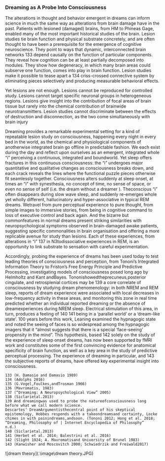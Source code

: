 ### Dreaming as A Probe Into Consciousness 

The alterations in thought and behavior emergent in dreams can inform science in much the same way as alterations from brain damage have in the past. Patients with lesioned (damaged) brains, from HM to Phineas Gage, enabled many of the most important historical studies of the brain. Lesion studies tie brain function and physical substrate concretely, and are often thought to have been a prerequisite for the emergence of cognitive neuroscience. They point to ways that dynamic, interconnected brain networks 133 depend causally on the function of particular components. They reveal how cognition can be at least partially decomposed into modules. They show how degeneracy, in which many brain areas could subserve one function, comes into play in brain function. Lesion studies make it possible to tease apart a 134 criss-crossed connective system by eliminating pieces selectively and producing measurable behavioral effects.  

Yet lesions are not enough. Lesions cannot be reproduced for controlled study. Lesions cannot target specific neuronal groups in heterogeneous regions. Lesions give insight into the contribution of focal areas of brain tissue but rarely into the chemical contribution of brainwide neurotransmitters. Lesion studies cannot discriminate between the effects of destruction and disconnection, as the two come simultaneously with brain injury

Dreaming provides a remarkable experimental setting for a kind of repeatable lesion study on consciousness, happening every night in every bed in the world, as the chemical and physiological components of anotherwise integrated brain go offline in predictable fashion. We each exist during the day and reflect upon ourselves as an emergent, integrated whole “i” perceiving a continuous, integrated and boundworld. Yet sleep offers fractures in this continuous consciousness: the “i” undergoes major quantitative and qualitative changes as consciousness breaks down, and each crack reveals the lines where the functional puzzle pieces otherwise fit seamlessly together. Consciousness alters suddenly at sleep onset, at times an “i” with synesthesia, no concept of time, no sense of space, or even no sense of self (i.e. the dream without a dreamer ). Theconscious “i” often disappears during slow wave sleep, and suddenly re-emerges whole yet wholly different, hallucinatory and hyper-associative in typical REM dreams. Wetravel from pure perceptual experience to pure thought, from simple images to immersive stories, from being in cognitive command to loss of executive control and back again. And the bizarre but commonfeatures in normal dreams present striking similarities with neuropsychological symptoms observed in brain-damaged awake patients, suggesting specific commonalities in brain organisation and offering a more replicable avenue for study than lesions. Each of these experiences, from alterations in “i” 137 in N3todissociative experiences in REM, is an opportunity to link substrate to sensation with careful experimentation. 

Accordingly, probing the experience of dreams has been used today to test leading theories of consciousness and perception, from Tononi’s Integrated Information Theory to Friston’s Free Energy Principle and Predictive Processing, investigating models of consciousness posed long ago by Helmholtz and Kant andBayes. Tononishowedtheprecuneus,posterior cingulate, and retrosplenial cortices may be 139 a core correlate of consciousness by studying dream phenomenology: in both NREM and REM sleep, reports of dream experience were associated with local decreases in low-frequency activity in these areas, and monitoring this zone in real time predicted whether an individual reported dreaming or the absence of dreamexperiences during NREM sleep. Electrical stimulation of this area, in turn, produces a feeling of 140 141 being in a ‘parallel world’ or a ‘dream-like state’. 100 years before this work, Leaning examined the hypnagogic state and noted the seeing of faces is so widespread among the hypnagogic imagers that it “almost suggests that there is a special ‘face-seeing’ propensity in the mind”. This hypothesis, based 142 solely on the study of the experience of sleep onset dreams, has now been supported by fMRI work and constitutes some of the first convincing evidence for anatomical specificity of brain function, as well as a key area in the study of predictive perceptual processing. The experience of dreaming in particular, and 143 the subjective reports of dreams, have offered key experimental insight into consciousness.  

```
133 (H. Damasio and Damasio 1989) 
134 (Adolphs 2016) 
135 (G.Vogel,Foulkes,andTrosman 1966)
136 (Mavromatis, 1983) 
137 (“Dreaming: A Neuropsychological View” 2005) 
138 (Siclarietal.2013) 
139 And dreamingwas used to probe the natureofconsciousness long before what we call modern science. Descartes’ DreamArgumentisthecentral point of his skeptical epistemology, Hobbes responds with a takeondreamsand certainty, Locke chimes in with painindreams,andsoon. (Tononi 2012; Hong et al. 2018; “Dreaming, Philosophy of | Internet Encyclopedia of Philosophy” n.d.)  
140 (Siclarietal.2013) 
141 (Herbet et al. 2014; Balestrini et al. 2016) 
142 (Slight 1924; A. Mavromatisand University of Brunel 1983) 
143 (Kanwisher and Moscovitch 2000; Schwiedrzik and Freiwald2017) 
```

![dream theory](.\image\dream theory.JPG)